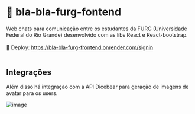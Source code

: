 # 🎨 bla-bla-furg-fontend

Web chats para comunicação entre os estudantes da FURG (Universidade Federal do Rio Grande) desenvolvido com as libs React e React-bootstrap. <br><br>
🔗 Deploy: https://bla-bla-furg-frontend.onrender.com/signin
<br><br>


## Integrações 
Além disso há integraçao com a API Dicebear para geração de imagens de avatar para os users. 

![image](https://github.com/user-attachments/assets/1b598ce6-39eb-46fc-9d8f-983cff66b1e0)
